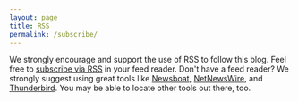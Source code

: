```yaml
---
layout: page
title: RSS
permalink: /subscribe/
---
```


We strongly encourage and support the use of RSS to follow this blog.  Feel free to [subscribe via RSS]({{site.baseurl}}/feed.xml) in your feed reader.  Don't have a feed reader?  We strongly suggest using great tools like [Newsboat](https://newsboat.org/), [NetNewsWire](https://netnewswire.com/), and [Thunderbird](https://www.thunderbird.net/).  You may be able to locate other tools out there, too.
